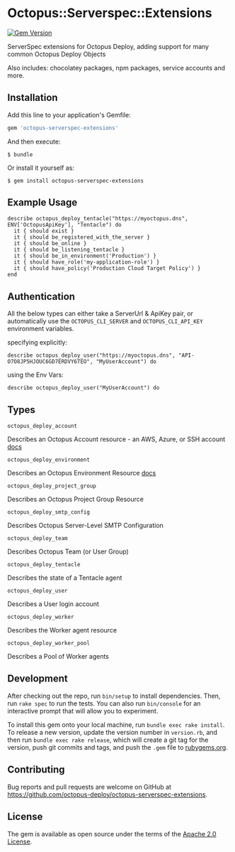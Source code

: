 # Octopus::Serverspec::Extensions

[![Gem Version](https://badge.fury.io/rb/octopus-serverspec-extensions.svg)](https://badge.fury.io/rb/octopus-serverspec-extensions)

ServerSpec extensions for Octopus Deploy, adding support for many common Octopus Deploy Objects 

Also includes: chocolatey packages, npm packages, service accounts and more.


## Installation

Add this line to your application's Gemfile:

```ruby
gem 'octopus-serverspec-extensions'
```

And then execute:

    $ bundle

Or install it yourself as:

    $ gem install octopus-serverspec-extensions

## Example Usage

```
describe octopus_deploy_tentacle("https://myoctopus.dns", ENV['OctopusApiKey'], "Tentacle") do
  it { should exist }
  it { should be_registered_with_the_server }
  it { should be_online }
  it { should be_listening_tentacle }
  it { should be_in_environment('Production') }
  it { should have_role('my-application-role') }
  it { should have_policy('Production Cloud Target Policy') }
end
```

## Authentication

All the below types can either take a ServerUrl & ApiKey pair, or automatically use the `OCTOPUS_CLI_SERVER` and `OCTOPUS_CLI_API_KEY` environment variables.

specifying explicitly:

`describe octopus_deploy_user("https://myoctopus.dns", "API-O7O8JP5HJOUC6GD7ERDVY6TEO", "MyUserAccount") do`

using the Env Vars:

`describe octopus_deploy_user("MyUserAccount") do`

## Types

`octopus_deploy_account`

Describes an Octopus Account resource - an AWS, Azure, or SSH account [docs](doc/octopus_deploy_account.md)

`octopus_deploy_environment`

Describes an Octopus Environment Resource [docs]()

`octopus_deploy_project_group`

Describes an Octopus Project Group Resource

`octopus_deploy_smtp_config`

Describes Octopus Server-Level SMTP Configuration

`octopus_deploy_team`

Describes Octopus Team (or User Group)

`octopus_deploy_tentacle`

Describes the state of a Tentacle agent

`octopus_deploy_user`

Describes a User login account

`octopus_deploy_worker`

Describes the Worker agent resource

`octopus_deploy_worker_pool`

Describes a Pool of Worker agents

## Development

After checking out the repo, run `bin/setup` to install dependencies. Then, run `rake spec` to run the tests. You can also run `bin/console` for an interactive prompt that will allow you to experiment.

To install this gem onto your local machine, run `bundle exec rake install`. To release a new version, update the version number in `version.rb`, and then run `bundle exec rake release`, which will create a git tag for the version, push git commits and tags, and push the `.gem` file to [rubygems.org](https://rubygems.org).

## Contributing

Bug reports and pull requests are welcome on GitHub at https://github.com/octopus-deploy/octopus-serverspec-extensions.


## License

The gem is available as open source under the terms of the [Apache 2.0 License](http://www.apache.org/licenses/LICENSE-2.0).

